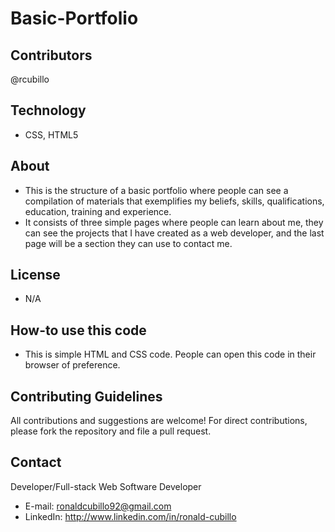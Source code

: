 
# Basic-Portfolio

## Contributors

@rcubillo

## Technology

-	CSS, HTML5

## About

-	This is the structure of a basic portfolio where people can see a compilation of materials that exemplifies my beliefs, skills, qualifications, education, training and experience.
-	It consists of three simple pages where people can learn about me, they can see the projects that I have created as a web developer, and the last page will be a section they can use to contact me.

## License

-	N/A

## How-to use this code

-	This is simple HTML and CSS code. People can open this code in their browser of preference.
## Contributing Guidelines

All contributions and suggestions are welcome! For direct contributions, please fork the repository and file a pull request.
## Contact

Developer/Full-stack Web Software Developer
 
- E-mail: ronaldcubillo92@gmail.com
- LinkedIn:  http://www.linkedin.com/in/ronald-cubillo
